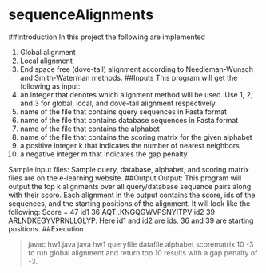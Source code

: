 # sequenceAlignments
##Introduction
In this project the following are implemented
1. Global alignment
2. Local alignment
3. End space free (dove-tail) alignment
according to Needleman-Wunsch and Smith-Waterman methods. 
##Inputs
This program will get the following as input:
1. an integer that denotes which alignment method will be used. Use 1, 2, and 3
for global, local, and dove-tail alignment respectively.
2. name of the file that contains query sequences in Fasta format
3. name of the file that contains database sequences in Fasta format
4. name of the file that contains the alphabet
5. name of the file that contains the scoring matrix for the given alphabet
6. a positive integer k that indicates the number of nearest neighbors
7. a negative integer m that indicates the gap penalty

Sample input files: Sample query, database, alphabet, and scoring matrix files
are on the e-learning website.
##Output
Output: This program will output the top k alignments over all query/database
sequence pairs along with their score. Each alignment in the output contains
the score, ids of the sequences, and the starting positions of the alignment. It will
look like the following:
Score = 47
id1 36 AQT..KNGQGWVPSNYITPV
id2 39 ARLNDKEGYVPRNLLGLYP.
Here id1 and id2 are ids, 36 and 39 are starting positions.
##Execution
> javac hw1.java
>java hw1 queryfile datafile alphabet scorematrix 10 -3
to run global alignment and return top 10 results with a gap penalty of -3.
